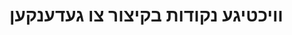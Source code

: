 # וויכטיגע נקודות בקיצור צו געדענקען

<!-- ליך איז א סופיקס צו מאכן אדיעקטיוון, לעך איז א לשון־רבים סופקיס. צוביסלעך איז אן אדווערב און קומט מיט לעך. -->

<!-- אלס און אלץ, און נאכאלץ -->

<!-- זינט און זייט -->

<!-- א צווישן דריי וואו"ן -->

<!-- צוזאם און צאם איז נישט קיין שום פראבלעם צו שרייבן -->

<!-- צו פאר אן אינפיניטיוו קומט אלעמאל צום לעצט, און ווען דער ווערב האט א קאנווערב, קומט עס אלעמאל נאכ׳ן קאנווערב. -->

<!-- נישט אפטיילן קאנווערבן פון ווערבן, ספעציעל דארף מען געדענקען ווען סקומט מיט "צו". דער קאנווערב מיט "צו" מיט׳ן ווערב זענען אלעמאל איין ווארט. אזוי אויך אין לשון־עבר ווען ס׳קומט צו גע־. -->

<!-- איבריגע ה׳ס און ע׳ס פעלט נישט אויס. -->

<!-- די כללים ווען ס׳קומט ן, ען. -->

<!-- דער חילוק צווישן פאר און איידער -->

<!-- בעפאָר -->

<!-- דער חילוק צווישן זייט און זינט -->

<!-- נאך וואס – נאכדעם וואס, צוליב וואס – צוליב דעם וואס, אד"ג. -->

<!-- כאטש וואס פעלט נישט אויס. מ׳קען פשוט שרייבן כאטש -->

<!-- טראץ איז א פרעפאזיציע. ווי פיל אנדערע פרעפאזיציעס קען מען דערמיט אויך פארעמען אן אדווערב מיט דעם און א קאניונקציע מיט דעם וואס. ד"ה טראצדעם איז אן אדווערב, און טראצדעם וואס איז א קאניונקציע. ס׳גוט אבער צו וויסן אז אנשטאט נוצן דעם לאנגן טראצדעם וואס קען מען פשוט נוצן די קאניונקציע כאטש וואס באשטייט בלויז פון איין ווארט און מאכט פיל גרינגער און פליסיגער דאס ליינען. אזוי אויך אנשטאט דעם אדווערב טראצדעם איז אין פיל פעלער געשמאקער צו נוצן דעם אדווערב פונדעסטוועגן. -->

<!-- נוצן דעריבער אנשטאט איבערדעם וכדומה -->

<!-- באארבעט נישט בעארבעט, און אויך נישט ארבייט -->

<!-- ליינען נישט לייענען. געבויט, נישט געבויעט -->

<!-- צו און צע -->

<!-- עס רעגנט -->
